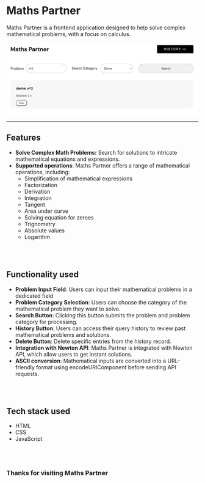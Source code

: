 # Maths Partner
Maths Partner is a frontend application designed to help solve complex mathematical problems, with a focus on calculus.

<img src="Screenshot.png" alt="screenshot">

<hr>

## Features
- <strong>Solve Complex Math Problems:</strong> Search for solutions to intricate mathematical equations and expressions.
- <strong>Supported operations</strong>: Maths Partner offers a range of mathematical operations, including:
    - Simplification of mathematical expressions
    - Factorization
    - Derivation
    - Integration
    - Tangent
    - Area under curve
    - Solving equation for zeroes
    - Trignometry
    - Absolute values
    - Logarithm

<br></br>

## Functionality used
- <strong>Problem Input Field</strong>: Users can input their mathematical problems in a dedicated field
- <strong>Problem Category Selection</strong>: Users can choose the category of the mathematical problem they want to solve.
- <strong>Search Button</strong>: Clicking this button submits the problem and problem category for processing.
- <strong>History Button</strong>: Users can access their query history to review past mathematical problems and solutions.
- <strong>Delete Button</strong>: Delete specific entries from the history record.
- <strong>Integration with Newton API</strong>: Maths Partner is integrated with Newton API, which allow users to get instant solutions.
- <strong>ASCII conversion</strong>: Mathematical inputs are converted into a URL-friendly format using encodeURIComponent before sending API requests.

<br></br>

## Tech stack used
- HTML
- CSS
- JavaScript

<br></br>

### Thanks for visiting Maths Partner